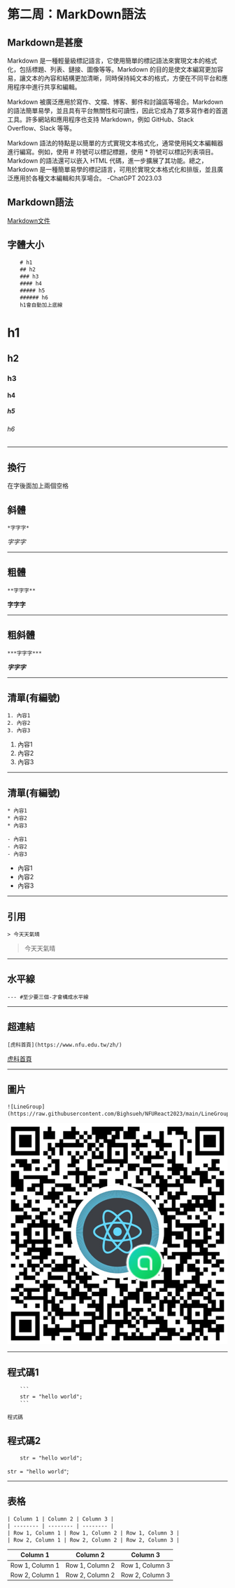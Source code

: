 # 第二周：MarkDown語法
## Markdown是甚麼
Markdown 是一種輕量級標記語言，它使用簡單的標記語法來實現文本的格式化，包括標題、列表、鏈接、圖像等等。Markdown 的目的是使文本編寫更加容易，讓文本的內容和結構更加清晰，同時保持純文本的格式，方便在不同平台和應用程序中進行共享和編輯。

Markdown 被廣泛應用於寫作、文檔、博客、郵件和討論區等場合。Markdown 的語法簡單易學，並且具有平台無關性和可讀性，因此它成為了眾多寫作者的首選工具。許多網站和應用程序也支持 Markdown，例如 GitHub、Stack Overflow、Slack 等等。

Markdown 語法的特點是以簡單的方式實現文本格式化，通常使用純文本編輯器進行編寫。例如，使用 # 符號可以標記標題，使用 * 符號可以標記列表項目。Markdown 的語法還可以嵌入 HTML 代碼，進一步擴展了其功能。總之，Markdown 是一種簡單易學的標記語言，可用於實現文本格式化和排版，並且廣泛應用於各種文本編輯和共享場合。 -ChatGPT 2023.03
## Markdown語法
[Markdown文件](https://markdown.tw/)
## 字體大小
```
    # h1
    ## h2
    ### h3
    #### h4
    ##### h5
    ###### h6
    h1會自動加上底線
```
# h1
## h2
### h3
#### h4
##### h5
###### h6
---
## 換行  
在字後面加上兩個空格

## 斜體  
``` 
*字字字* 
```  
*字字字*  

---  
## 粗體  
``` 
**字字字**  
```  
**字字字**  

---  
## 粗斜體  
``` 
***字字字*** 
```  
***字字字***  

---  
## 清單(有編號)  
``` 
1. 內容1
2. 內容2
3. 內容3
```  
1. 內容1
2. 內容2
3. 內容3  

---  
## 清單(有編號)  
``` 
* 內容1
* 內容2
* 內容3
```  
``` 
- 內容1
- 內容2
- 內容3
```  
* 內容1
* 內容2
* 內容3

---  
## 引用  
``` 
> 今天天氣晴
```  
> 今天天氣晴

---  
## 水平線
```
--- #至少要三個-才會構成水平線
```
---  

## 超連結   
```
[虎科首頁](https://www.nfu.edu.tw/zh/)
```  
[虎科首頁](https://www.nfu.edu.tw/zh/)  

---
## 圖片
```
![LineGroup](https://raw.githubusercontent.com/Bighsueh/NFUReact2023/main/LineGroup.jpg)
```
![LineGroup](https://raw.githubusercontent.com/Bighsueh/NFUReact2023/main/LineGroup.jpg)  

---
## 程式碼1
```
    ```
    str = "hello world";
    ```
```
```
程式碼
```

## 程式碼2
```
    str = "hello world";
```
`str = "hello world"`;

---
## 表格
```  
| Column 1 | Column 2 | Column 3 |
| -------- | -------- | -------- |
| Row 1, Column 1 | Row 1, Column 2 | Row 1, Column 3 |
| Row 2, Column 1 | Row 2, Column 2 | Row 2, Column 3 |
```  
| Column 1 | Column 2 | Column 3 |
| -------- | -------- | -------- |
| Row 1, Column 1 | Row 1, Column 2 | Row 1, Column 3 |
| Row 2, Column 1 | Row 2, Column 2 | Row 2, Column 3 |

